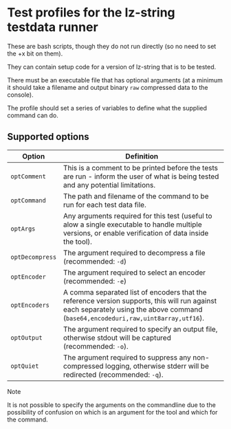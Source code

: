 # Test profiles for the lz-string testdata runner

These are bash scripts, though they do not run directly (so no need to set the +x bit on them).

They can contain setup code for a version of lz-string that is to be tested.

There must be an executable file that has optional arguments (at a minimum it should take a filename and output binary `raw` compressed data to the console).

The profile should set a series of variables to define what the supplied command can do.

## Supported options

| Option          | Definition                                                                                                                                                                        |
| --------------- | --------------------------------------------------------------------------------------------------------------------------------------------------------------------------------- |
| `optComment`    | This is a comment to be printed before the tests are run - inform the user of what is being tested and any potential limitations.                                                 |
| `optCommand`    | The path and filename of the command to be run for each test data file.                                                                                                           |
| `optArgs`       | Any arguments required for this test (useful to alow a single executable to handle multiple versions, or enable verification of data inside the tool).                            |
| `optDecompress` | The argument required to decompress a file (recommended: `-d`)                                                                                                                    |
| `optEncoder`    | The argument required to select an encoder (recommended: `-e`)                                                                                                                    |
| `optEncoders`   | A comma separated list of encoders that the reference version supports, this will run against each separately using the above command (`base64,encodeduri,raw,uint8array,utf16`). |
| `optOutput`     | The argument required to specify an output file, otherwise stdout will be captured (recommended: `-o`).                                                                           |
| `optQuiet`      | The argument required to suppress any non-compressed logging, otherwise stderr will be redirected (recommended: `-q`).                                                            |

> [!NOTE]
> It is not possible to specify the arguments on the commandline due to the possibility of confusion on which is an argument for the tool and which for the command.
